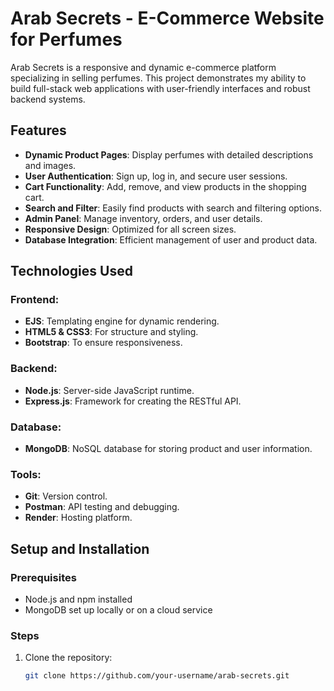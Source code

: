 # Arab Secrets - E-Commerce Website for Perfumes

Arab Secrets is a responsive and dynamic e-commerce platform specializing in selling perfumes. This project demonstrates my ability to build full-stack web applications with user-friendly interfaces and robust backend systems.

## Features

- **Dynamic Product Pages**: Display perfumes with detailed descriptions and images.
- **User Authentication**: Sign up, log in, and secure user sessions.
- **Cart Functionality**: Add, remove, and view products in the shopping cart.
- **Search and Filter**: Easily find products with search and filtering options.
- **Admin Panel**: Manage inventory, orders, and user details.
- **Responsive Design**: Optimized for all screen sizes.
- **Database Integration**: Efficient management of user and product data.

## Technologies Used

### Frontend:
- **EJS**: Templating engine for dynamic rendering.
- **HTML5 & CSS3**: For structure and styling.
- **Bootstrap**: To ensure responsiveness.

### Backend:
- **Node.js**: Server-side JavaScript runtime.
- **Express.js**: Framework for creating the RESTful API.

### Database:
- **MongoDB**: NoSQL database for storing product and user information.

### Tools:
- **Git**: Version control.
- **Postman**: API testing and debugging.
- **Render**: Hosting platform.

## Setup and Installation

### Prerequisites
- Node.js and npm installed
- MongoDB set up locally or on a cloud service

### Steps
1. Clone the repository:
   ```bash
   git clone https://github.com/your-username/arab-secrets.git



